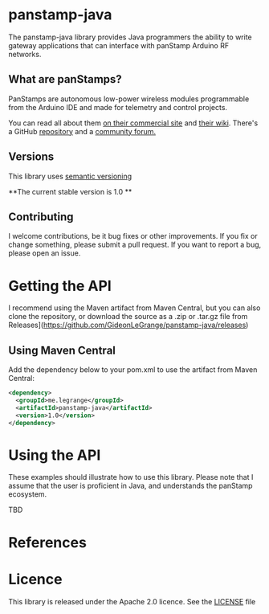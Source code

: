 # panstamp-java

The panstamp-java library provides Java programmers the ability to write gateway applications that can interface with panStamp Arduino RF networks. 

## What are panStamps? 

PanStamps are autonomous low-power wireless modules programmable from the Arduino IDE and made for telemetry and control projects. 

You can read all about them [on their commercial site](http://www.panstamp.com/) and [their wiki](https://github.com/panStamp/panstamp/wiki). There's a GitHub [repository](https://github.com/panStamp/panstamp) and a [community forum.](http://www.panstamp.org/forum/)


## Versions

This library uses [semantic versioning](http://semver.org/)

**The current stable version is 1.0 **

## Contributing

I welcome contributions, be it bug fixes or other improvements. If you fix or change something, please submit a pull request. If you want to report a bug, please open an issue. 

# Getting the API

I recommend using the Maven artifact from Maven Central, but you can also clone the repository, or download the source as a .zip or .tar.gz file from Releases](https://github.com/GideonLeGrange/panstamp-java/releases)

## Using Maven Central

Add the dependency below to your pom.xml to use the artifact from Maven Central:

```xml
<dependency>
  <groupId>me.legrange</groupId>
  <artifactId>panstamp-java</artifactId>
  <version>1.0</version>
</dependency>
```

# Using the API 

These examples should illustrate how to use this library. Please note that I assume that the user is proficient in Java, and understands the panStamp ecosystem.

TBD

# References



# Licence

This library is released under the Apache 2.0 licence. See the [LICENSE](LICENSE) file


